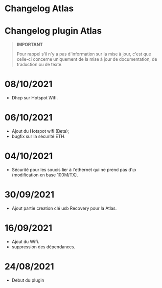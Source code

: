 # Changelog Atlas

# Changelog plugin Atlas

>**IMPORTANT**
>
>Pour rappel s'il n'y a pas d'information sur la mise à jour, c'est que celle-ci concerne uniquement de la mise à jour de documentation, de traduction ou de texte.
# 08/10/2021

- Dhcp sur Hotspot Wifi.

# 06/10/2021

- Ajout du Hotspot wifi (Beta);
- bugfix sur la sécurité ETH.

# 04/10/2021

- Sécurité pour les soucis lier à l'ethernet qui ne prend pas d'ip (modification en base 100M/TX).

# 30/09/2021

- Ajout partie creation clé usb Recovery pour la Atlas.

# 16/09/2021

- Ajout du Wifi.
- suppression des dépendances.

# 24/08/2021

- Debut du plugin
